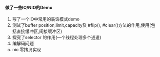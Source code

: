 #### 做了一些IO/NIO的Demo
1. 写了一个IO中常用的装饰模式demo
2. 测试了buffer position,limit,capacity及 #flip(), #clear()方法的作用,使用(包括直接缓冲区,间接缓冲区)
3. 探究了selector 的作用(一个线程处理多个通道)
4. 编解码问题
5. nio 零拷贝实现

